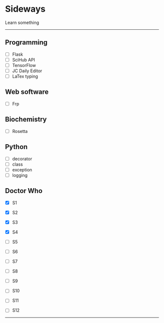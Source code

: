 # Sideways
Learn something


----
## Programming
- [ ] Flask
- [ ] SciHub API
- [ ] TensorFlow
- [ ] JC Daily Editor 
- [ ] LaTex typing

## Web software
- [ ] Frp

## Biochemistry
- [ ] Rosetta

## Python
- [ ] decorator
- [ ] class
- [ ] exception
- [ ] logging

## Doctor Who
- [x] S1
- [x] S2
- [X] S3
- [X] S4
- [ ] S5
- [ ] S6
- [ ] S7
- [ ] S8
- [ ] S9
- [ ] S10
- [ ] S11
- [ ] S12





----

